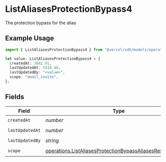 # ListAliasesProtectionBypass4

The protection bypass for the alias

## Example Usage

```typescript
import { ListAliasesProtectionBypass4 } from "@vercel/sdk/models/operations/listaliases.js";

let value: ListAliasesProtectionBypass4 = {
  createdAt: 3042.01,
  lastUpdatedAt: 5410.46,
  lastUpdatedBy: "<value>",
  scope: "email_invite",
};
```

## Fields

| Field                                                                                                                                    | Type                                                                                                                                     | Required                                                                                                                                 | Description                                                                                                                              |
| ---------------------------------------------------------------------------------------------------------------------------------------- | ---------------------------------------------------------------------------------------------------------------------------------------- | ---------------------------------------------------------------------------------------------------------------------------------------- | ---------------------------------------------------------------------------------------------------------------------------------------- |
| `createdAt`                                                                                                                              | *number*                                                                                                                                 | :heavy_check_mark:                                                                                                                       | N/A                                                                                                                                      |
| `lastUpdatedAt`                                                                                                                          | *number*                                                                                                                                 | :heavy_check_mark:                                                                                                                       | N/A                                                                                                                                      |
| `lastUpdatedBy`                                                                                                                          | *string*                                                                                                                                 | :heavy_check_mark:                                                                                                                       | N/A                                                                                                                                      |
| `scope`                                                                                                                                  | [operations.ListAliasesProtectionBypassAliasesResponseScope](../../models/operations/listaliasesprotectionbypassaliasesresponsescope.md) | :heavy_check_mark:                                                                                                                       | N/A                                                                                                                                      |